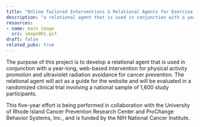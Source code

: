 ```yaml
---
title: "Online Tailored Interventions & Relational Agents for Exercise and Sun Protection (Project RAISE)"
description: "a relational agent that is used in conjunction with a year-long, web-based intervention for physical activity promotion and ultraviolet radiation avoidance for cancer prevention."
resources:
- name: main image
  src: image001.gif
draft: false
related_pubs: true
---
```


The purpose of this project is to develop a relational agent that is used in conjunction with a year-long, web-based intervention for physical activity promotion and ultraviolet radiation avoidance for cancer prevention. The relational agent will act as a guide for the website and will be evaluated in a randomized clinical trial involving a national sample of 1,600 study participants.

This five-year effort is being performed in collaboration with the University of Rhode Island Cancer Prevention Research Center and ProChange Behavior Systems, Inc., and is funded by the NIH National Cancer Institute.


